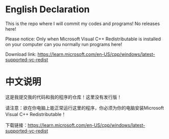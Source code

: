 # English Declaration
This is the repo where I will commit my codes and programs! No releases here!

Please notice: Only when Microsoft Visual C++ Redistributable is installed on your computer can you normally run programs here!

Download link: https://learn.microsoft.com/en-US/cpp/windows/latest-supported-vc-redist

# 中文说明
这是我提交我的代码和我的程序的仓库！这里没有发行版！

请注意：欲在你电脑上能正常运行这里的程序，你必须为你的电脑安装Microsoft Visual C++ Redistributable！

下载链接：https://learn.microsoft.com/en-US/cpp/windows/latest-supported-vc-redist
